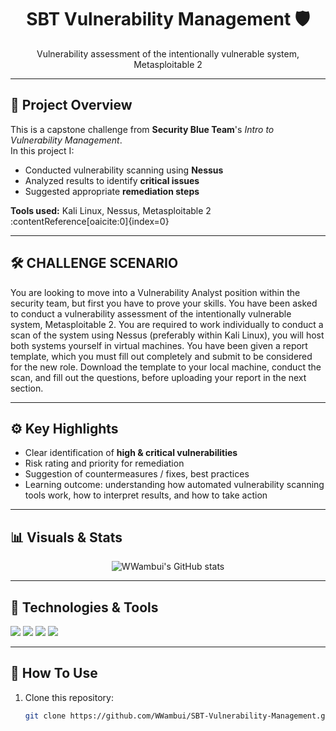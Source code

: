<h1 align="center">SBT Vulnerability Management 🛡️</h1>
<p align="center">
  Vulnerability assessment of the intentionally vulnerable system, Metasploitable 2
</p>

---

## 🚀 Project Overview

This is a capstone challenge from **Security Blue Team**'s *Intro to Vulnerability Management*.  
In this project I:

- Conducted vulnerability scanning using **Nessus**  
- Analyzed results to identify **critical issues**  
- Suggested appropriate **remediation steps**

**Tools used:** Kali Linux, Nessus, Metasploitable 2 :contentReference[oaicite:0]{index=0}

---

## 🛠️ CHALLENGE SCENARIO
You are looking to move into a Vulnerability Analyst position within the security team, but first you have to prove your skills. You have been asked to conduct a vulnerability assessment of the intentionally vulnerable system, Metasploitable 2. You are required to work individually to conduct a scan of the system using Nessus (preferably within Kali Linux), you will host both systems yourself in virtual machines. You have been given a report template, which you must fill out completely and submit to be considered for the new role. Download the template to your local machine, conduct the scan, and fill out the questions, before uploading your report in the next section.



---

## ⚙️ Key Highlights

- Clear identification of **high & critical vulnerabilities**  
- Risk rating and priority for remediation  
- Suggestion of countermeasures / fixes, best practices  
- Learning outcome: understanding how automated vulnerability scanning tools work, how to interpret results, and how to take action  

---

## 📊 Visuals & Stats

<p align="center">
  <img src="https://github-readme-stats.vercel.app/api?username=WWambui&show_icons=true&theme=radical&hide_border=true" alt="WWambui's GitHub stats"/>
</p>

---

## 🔧 Technologies & Tools

<p align="left">
  <img src="https://img.shields.io/badge/Kali_Linux-000000?style=for-the-badge&logo=kali-linux&logoColor=white" />  
  <img src="https://img.shields.io/badge/Nessus-CE5240?style=for-the-badge&logo=tenable&logoColor=white" />  
  <img src="https://img.shields.io/badge/Metasploitable2-7F1717?style=for-the-badge&logo=metasploit&logoColor=white" />  
  <img src="https://img.shields.io/badge/Linux-FCC624?style=for-the-badge&logo=linux&logoColor=black" />  
</p>

---

## 📂 How To Use

1. Clone this repository:  
   ```bash
   git clone https://github.com/WWambui/SBT-Vulnerability-Management.git

